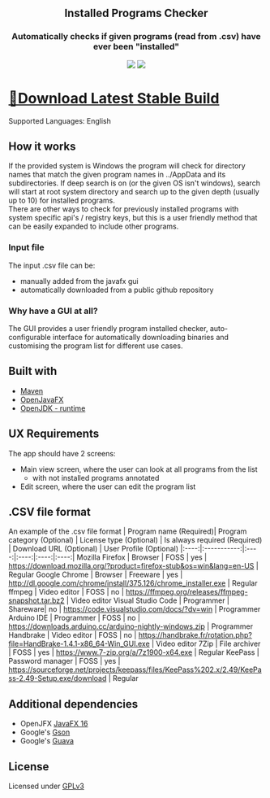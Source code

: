 
<h2 align="center"> Installed Programs Checker </h2> 

<h3 align="center"> Automatically checks if given programs (read from .csv) have ever been "installed" </h3>

<p align="center">
<img src="https://img.shields.io/badge/Support-Windows%20x64-blue?logo=Windows&style=flat-square">
<img src="https://img.shields.io/github/license/marko-milasinovic/P-Check?style=flat-square">
</p>

# [💾Download Latest Stable Build](https://github.com/marko-milasinovic/P-Check/releases/latest)
Supported Languages: English

## How it works
If the provided system is Windows the program will check for directory names that match the given program names in ../AppData and its subdirectories.
If deep search is on (or the given OS isn't windows), search will start at root system directory and search up to the given depth (usually up to 10) for installed programs.
<br>
There are other ways to check for previously installed programs with system specific api's / registry keys, but this is a user friendly method that can be easily expanded to include other programs.

### Input file
The input .csv file can be:
* manually added from the javafx gui
* automatically downloaded from a public github repository

### Why have a GUI at all?
The GUI provides a user friendly program installed checker, auto-configurable interface for automatically downloading binaries and customising the program list for different use cases.

## Built with
* [Maven](https://mvnrepository.com/artifact/org.openjfx/javafx/11.0.2)
* [OpenJavaFX](https://openjfx.io/openjfx-docs/)
* [OpenJDK - runtime](https://www.openlogic.com/openjdk-downloads)

## UX Requirements
The app should have 2 screens:
* Main view screen, where the user can look at all programs from the list
  * with not installed programs annotated  
* Edit screen, where the user can edit the program list

## .CSV file format
An example of the .csv file format
| Program name (Required)| Program category (Optional) | License type (Optional) | Is always required (Required) | Download URL (Optional) | User Profile (Optional)
|:----:|:-----------:|:----:|:----:|:----:|:----:|
Mozilla Firefox | Browser | FOSS | yes | https://download.mozilla.org/?product=firefox-stub&os=win&lang=en-US | Regular
Google Chrome | Browser | Freeware | yes | http://dl.google.com/chrome/install/375.126/chrome_installer.exe | Regular
ffmpeg | Video editor | FOSS | no | https://ffmpeg.org/releases/ffmpeg-snapshot.tar.bz2 | Video editor
Visual Studio Code | Programmer | Shareware| no | https://code.visualstudio.com/docs/?dv=win | Programmer
Arduino IDE | Programmer | FOSS | no | https://downloads.arduino.cc/arduino-nightly-windows.zip | Programmer
Handbrake | Video editor | FOSS | no | https://handbrake.fr/rotation.php?file=HandBrake-1.4.1-x86_64-Win_GUI.exe | Video editor
7Zip | File archiver | FOSS | yes | https://www.7-zip.org/a/7z1900-x64.exe | Regular
KeePass | Password manager | FOSS | yes | https://sourceforge.net/projects/keepass/files/KeePass%202.x/2.49/KeePass-2.49-Setup.exe/download | Regular

## Additional dependencies
* OpenJFX [JavaFX 16](https://mvnrepository.com/artifact/org.openjfx/javafx/16)
* Google's [Gson](https://mvnrepository.com/artifact/com.google.code.gson/gson)
* Google's [Guava](https://mvnrepository.com/artifact/com.google.guava/guava)

## License
Licensed under [GPLv3](https://www.gnu.org/licenses/gpl-3.0.html)
